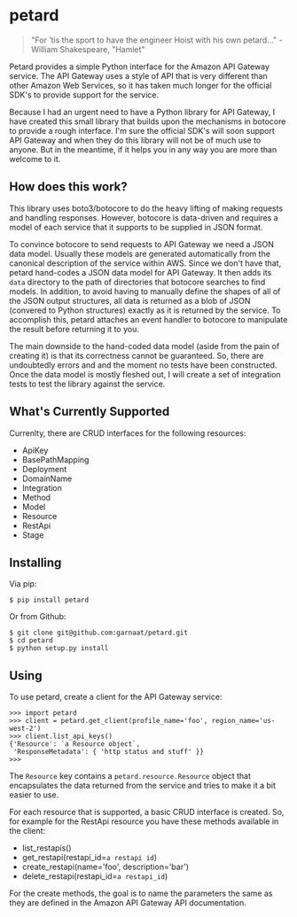 # petard

> "For ’tis the sport to have the engineer Hoist with his own petard..."
>     - William Shakespeare, "Hamlet"

Petard provides a simple Python interface for the Amazon API Gateway service.
The API Gateway uses a style of API that is very different than other Amazon
Web Services, so it has taken much longer for the official SDK's to provide
support for the service.

Because I had an urgent need to have a Python library for API Gateway, I have
created this small library that builds upon the mechanisms in botocore to
provide a rough interface.  I'm sure the official SDK's will soon support API
Gateway and when they do this library will not be of much use to anyone.  But
in the meantime, if it helps you in any way you are more than welcome to it.

## How does this work?

This library uses boto3/botocore to do the heavy lifting of making requests and
handling responses.  However, botocore is data-driven and requires a model of
each service that it supports to be supplied in JSON format.

To convince botocore to send requests to API Gateway we need a JSON data
model.  Usually these models are generated automatically from the canonical
description of the service within AWS.  Since we don't have that, petard
hand-codes a JSON data model for API Gateway.  It then adds its `data`
directory to the path of directories that botocore searches to find models.  In
addition, to avoid having to manually define the shapes of all of the JSON
output structures, all data is returned as a blob of JSON (convered to Python
structures) exactly as it is returned by the service.  To accomplish this,
petard attaches an event handler to botocore to manipulate the result before
returning it to you.

The main downside to the hand-coded data model (aside from the pain of creating
it) is that its correctness cannot be guaranteed.  So, there are undoubtedly
errors and and the moment no tests have been constructed.  Once the data model
is mostly fleshed out, I will create a set of integration tests to test the
library against the service.

## What's Currently Supported

Currenlty, there are CRUD interfaces for the following resources:

* ApiKey
* BasePathMapping
* Deployment
* DomainName
* Integration
* Method
* Model
* Resource
* RestApi
* Stage

## Installing

Via pip:

```
$ pip install petard
```

Or from Github:

```
$ git clone git@github.com:garnaat/petard.git
$ cd petard
$ python setup.py install
```

## Using

To use petard, create a client for the API Gateway service:

```
>>> import petard
>>> client = petard.get_client(profile_name='foo', region_name='us-west-2')
>>> client.list_api_keys()
{'Resource': `a Resource object`,
 'ResponseMetadata': { 'http status and stuff' }}
>>>
```

The `Resource` key contains a `petard.resource.Resource` object that
encapsulates the data returned from the service and tries to make it a bit
easier to use.

For each resource that is supported, a basic CRUD interface is created.  So,
for example for the RestApi resource you have these methods available in the
client: 

* list_restapis()
* get_restapi(restapi_id=`a restapi id`)
* create_restapi(name='foo', description='bar')
* delete_restapi(restapi_id=`a restapi_id`)

For the create methods, the goal is to name the parameters the same as they are
defined in the Amazon API Gateway API documentation.
